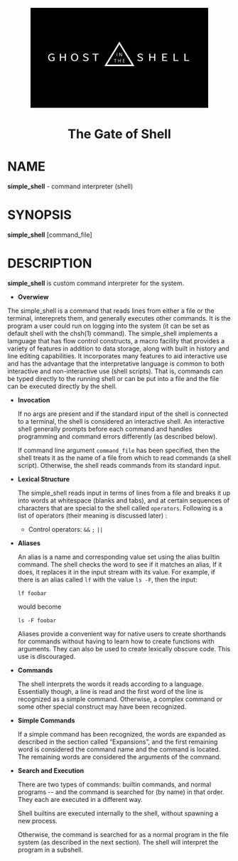<p align="center">
  
  <img src="simple shell.jpg" width="400\"/>
  
  <br>
  
  <h1><p align="center"> The Gate of Shell</h></p></font>
  
 # NAME
  **simple_shell** - command
  interpreter (shell)
  
 # SYNOPSIS
  **simple_shell** [command_file]
  
 # DESCRIPTION
  **simple_shell** 
  is custom command interpreter for the system.
  
  * **Overwiew**

  The simple_shell is a command that reads lines from either a file or the terminal, intereprets them, and generally executes other commands. It is the program a user could run on logging into the system (it can be set as default shell with the chsh(1) command). The simple_shell implements a lamguage that has flow control constructs, a macro facility that provides a variety of features in addition to data storage, along with built in history and line editing capabilities. It incorporates many features to aid interactive use and has the advantage that the interpretative language is common to both interactive and non-interactive use (shell scripts). That is, commands can be typed directly to the running shell or can be put into a file and the file can be executed directly by the shell.

* **Invocation**

  If no args are present and if the standard input of the shell is connected to a terminal, the shell is considered an interactive shell. An interactive shell generally prompts before each command and handles programming and command errors differently (as described below).

  If command line argument `command_file` has been specified, then the shell treats it as the name of a file from which to read commands (a shell script). Otherwise, the shell reads commands from its standard input.

* **Lexical Structure**

  The simple_shell reads input in terms of lines from a file and breaks it up into words at whitespace (blanks and tabs), and at certain sequences of characters that are special to the shell called `operators`. Following is a list of operators (their meaning is discussed later) :
  * Control operators:
    `&&` `;` `||`

* **Aliases**

  An alias is a name and corresponding value set using the alias builtin command. The shell checks the word to see if it matches an alias, If it does, it replaces it in the input stream with its value. For example, if there is an alias called `lf` with the value `ls -F`, then the input:

  ```Shell
  lf foobar
  ```
    would become
  ```Shell
  ls -F foobar
  ```
  Aliases provide a convenient way for native users to create shorthands for commands without having to learn how to create functions with arguments. They can also be used to create lexically obscure code. This use is discouraged.

* **Commands**

  The shell interprets the words it reads according to a language. Essentially though, a line is read and the first word of the line is recognized as a simple command.  Otherwise, a complex command or some other special construct may have been recognized.

* **Simple Commands**

  If a simple command has been recognized, the words are expanded as described in the section called “Expansions”, and the first remaining word is considered the command name and the command is located. The remaining words are considered the arguments of the command.

* **Search and Execution**

  There are two types of commands: builtin commands, and normal programs -- and the command is searched for (by name) in that order. They each are executed in a different way.

  Shell builtins are executed internally to the shell, without spawning a new process.

  Otherwise, the command is searched for as a normal program in the file system (as described in the next section). The shell will interpret the program in a subshell.
